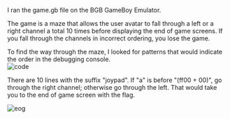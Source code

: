 I ran the game.gb file on the BGB GameBoy Emulator. 

The game is a maze that allows the user avatar to fall through a left or a right channel a total 10 times before displaying the end of game screens. 
If you fall through the channels in incorrect ordering, you lose the game. 

To find the way through the maze, I looked for patterns that would indicate the order in the debugging console.  
![code](https://cdn.discordapp.com/attachments/1083903400166563900/1084162573471060129/gba.png)

There are 10 lines with the suffix "joypad". If "a" is before "(ff00 + 00)", go through the right channel; otherwise go through the left. That 
would take you to the end of game screen with the flag. 

![eog](https://cdn.discordapp.com/attachments/1083903400166563900/1084155460678058085/Screenshot_2023-03-11_104628.png)
